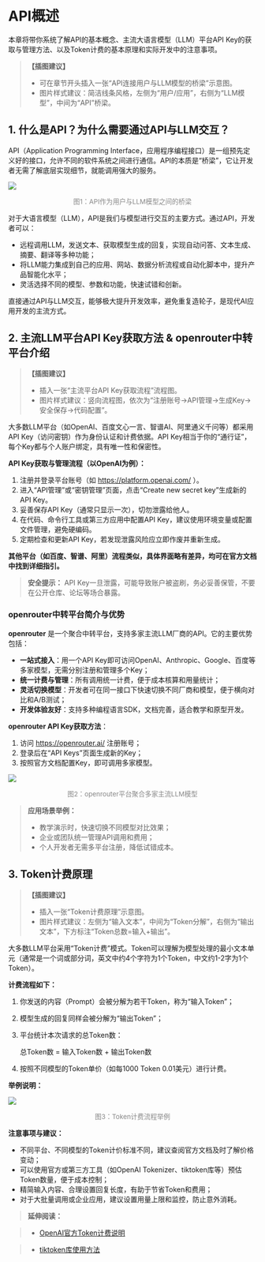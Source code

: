 # API概述

本章将带你系统了解API的基本概念、主流大语言模型（LLM）平台API Key的获取与管理方法、以及Token计费的基本原理和实际开发中的注意事项。

> **【插图建议】**
> - 可在章节开头插入一张“API连接用户与LLM模型的桥梁”示意图。
> - 图片样式建议：简洁线条风格，左侧为“用户/应用”，右侧为“LLM模型”，中间为“API”桥梁。

## 1. 什么是API？为什么需要通过API与LLM交互？

API（Application Programming Interface，应用程序编程接口）是一组预先定义好的接口，允许不同的软件系统之间进行通信。API的本质是“桥梁”，它让开发者无需了解底层实现细节，就能调用强大的服务。

![](../figures/api_bridge.png)
<div style="text-align:center;font-size:0.95em;color:#888;">图1：API作为用户与LLM模型之间的桥梁</div>

对于大语言模型（LLM），API是我们与模型进行交互的主要方式。通过API，开发者可以：

- 远程调用LLM，发送文本、获取模型生成的回复，实现自动问答、文本生成、摘要、翻译等多种功能；
- 将LLM能力集成到自己的应用、网站、数据分析流程或自动化脚本中，提升产品智能化水平；
- 灵活选择不同的模型、参数和功能，快速试错和创新。


直接通过API与LLM交互，能够极大提升开发效率，避免重复造轮子，是现代AI应用开发的主流方式。

## 2. 主流LLM平台API Key获取方法 & openrouter中转平台介绍


> **【插图建议】**
> - 插入一张“主流平台API Key获取流程”流程图。
> - 图片样式建议：竖向流程图，依次为“注册账号→API管理→生成Key→安全保存→代码配置”。

大多数LLM平台（如OpenAI、百度文心一言、智谱AI、阿里通义千问等）都采用API Key（访问密钥）作为身份认证和计费依据。API Key相当于你的“通行证”，每个Key都与个人账户绑定，具有唯一性和保密性。

**API Key获取与管理流程（以OpenAI为例）：**

1. 注册并登录平台账号（如 https://platform.openai.com/ ）。
2. 进入“API管理”或“密钥管理”页面，点击“Create new secret key”生成新的API Key。
3. 妥善保存API Key（通常只显示一次），切勿泄露给他人。
4. 在代码、命令行工具或第三方应用中配置API Key，建议使用环境变量或配置文件管理，避免硬编码。
5. 定期检查和更新API Key，若发现泄露风险应立即作废并重新生成。

**其他平台（如百度、智谱、阿里）流程类似，具体界面略有差异，均可在官方文档中找到详细指引。**

> **安全提示：** API Key一旦泄露，可能导致账户被盗刷，务必妥善保管，不要在公开仓库、论坛等场合暴露。

### openrouter中转平台简介与优势

**openrouter** 是一个聚合中转平台，支持多家主流LLM厂商的API。它的主要优势包括：

- **一站式接入**：用一个API Key即可访问OpenAI、Anthropic、Google、百度等多家模型，无需分别注册和管理多个Key；
- **统一计费与管理**：所有调用统一计费，便于成本核算和用量统计；
- **灵活切换模型**：开发者可在同一接口下快速切换不同厂商和模型，便于横向对比和A/B测试；
- **开发体验友好**：支持多种编程语言SDK，文档完善，适合教学和原型开发。

**openrouter API Key获取方法**：
1. 访问 https://openrouter.ai/ 注册账号；
2. 登录后在“API Keys”页面生成新的Key；
3. 按照官方文档配置Key，即可调用多家模型。

![](../figures/openrouter_overview.png)
<div style="text-align:center;font-size:0.95em;color:#888;">图2：openrouter平台聚合多家主流LLM模型</div>

> **应用场景举例：**
> - 教学演示时，快速切换不同模型对比效果；
> - 企业或团队统一管理API调用和费用；
> - 个人开发者无需多平台注册，降低试错成本。

## 3. Token计费原理


> **【插图建议】**
> - 插入一张“Token计费原理”示意图。
> - 图片样式建议：左侧为“输入文本”，中间为“Token分解”，右侧为“输出文本”，下方标注“Token总数=输入+输出”。

大多数LLM平台采用“Token计费”模式。Token可以理解为模型处理的最小文本单元（通常是一个词或部分词，英文中约4个字符为1个Token，中文约1-2字为1个Token）。

**计费流程如下：**

1. 你发送的内容（Prompt）会被分解为若干Token，称为“输入Token”；
2. 模型生成的回复同样会被分解为“输出Token”；
3. 平台统计本次请求的总Token数：

   总Token数 = 输入Token数 + 输出Token数

4. 按照不同模型的Token单价（如每1000 Token 0.01美元）进行计费。

**举例说明：**


![](../figures/token_example.png)
<div style="text-align:center;font-size:0.95em;color:#888;">图3：Token计费流程举例</div>

**注意事项与建议：**

- 不同平台、不同模型的Token计价标准不同，建议查阅官方文档及时了解价格变动；
- 可以使用官方或第三方工具（如OpenAI Tokenizer、tiktoken库等）预估Token数量，便于成本控制；
- 精简输入内容、合理设置回复长度，有助于节省Token和费用；
- 对于大批量调用或企业应用，建议设置用量上限和监控，防止意外消耗。

> **延伸阅读：**

> - [OpenAI官方Token计费说明](https://platform.openai.com/tokenizer)

> - [tiktoken库使用方法](https://github.com/openai/tiktoken)

